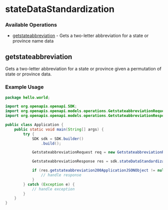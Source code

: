 # stateDataStandardization

### Available Operations

* [getstateabbreviation](#getstateabbreviation) - Gets a two-letter abbreviation for a state or province name data

## getstateabbreviation

Gets a two-letter abbreviation for a state or province given a permutation of state or province data.

### Example Usage

```java
package hello.world;

import org.openapis.openapi.SDK;
import org.openapis.openapi.models.operations.GetstateabbreviationRequest;
import org.openapis.openapi.models.operations.GetstateabbreviationResponse;

public class Application {
    public static void main(String[] args) {
        try {
            SDK sdk = SDK.builder()
                .build();

            GetstateabbreviationRequest req = new GetstateabbreviationRequest("distinctio", "quibusdam");            

            GetstateabbreviationResponse res = sdk.stateDataStandardization.getstateabbreviation(req);

            if (res.getstateabbreviation200ApplicationJSONObject != null) {
                // handle response
            }
        } catch (Exception e) {
            // handle exception
        }
    }
}
```
